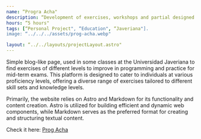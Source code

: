 ```yaml
---
name: “Progra Acha"
description: “Development of exercises, workshops and partial designed to strengthen the technical skills of students in various programming languages. Active contribution to the learning process, providing practical and relevant tools for academic success in the field of computer science and technology."
hours: “5 hours"
tags: [“Personal Project", “Education", “Javeriana"].
image: “../../../assets/prog-acha.webp"

layout: “../../layouts/projectLayout.astro"
---
```


Simple blog-like page, used in some classes at the Universidad Javeriana to find exercises of different levels to improve in programming and practice for mid-term exams. This platform is designed to cater to individuals at various proficiency levels, offering a diverse range of exercises tailored to different skill sets and knowledge levels.

Primarily, the website relies on Astro and Markdown for its functionality and content creation. Astro is utilized for building efficient and dynamic web components, while Markdown serves as the preferred format for creating and structuring textual content.

Check it here: [Prog Acha](https://p.achalogy.dev)